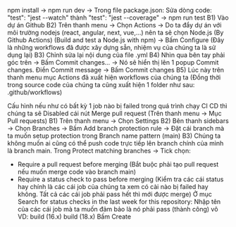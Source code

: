 <!-- CI CD -->
npm install -> npm run dev -> Trong file package.json: Sửa dòng code: "test": "jest --watch" thành "test": "jest --coverage" -> npm run test
B1) Vào dự án Github
B2) Trên thanh menu -> Chọn Actions -> Do ta đẩy dự án với môi trường nodejs (react, angular, next, vue,...) nên ta sẽ chọn Node.js (By Github Actions) (Build and test a Node.js with npm) -> Bấm Configure (Đây là những workflows đã được xây dựng sẵn, nhiệm vụ của chúng ta là sử dụng lại)
B3) Chỉnh sửa lại nội dung của file .yml
B4) Nhìn qua bên tay phải góc trên -> Bấm Commit changes... -> Nó sẽ hiển thị lên 1 popup Commit changes. Điền Commit message -> Bấm Commit changes
B5) Lúc này trên thanh menu mục Actions đã xuất hiện workflows của chúng ta (Đồng thời trong source code của chúng ta cũng xuất hiện 1 folder như sau: .github/workflows)

Cấu hình nếu như có bất kỳ 1 job nào bị failed trong quá trình chạy CI CD thì chúng ta sẽ Disabled cái nút Merge pull request (Trên thanh menu -> Mục Pull requests)
B1) Trên thanh menu -> Chọn Settings
B2) Bên thanh sidebars -> Chọn Branches -> Bấm Add branch protection rule -> Đặt cái branch mà ta muốn setup protection trong Branch name pattern (main)
B3) Chúng ta không muốn ai cũng có thể push code trực tiếp lên branch chính của mình là branch main. Trong Protect matching branches -> Tick chọn:
- Require a pull request before merging (Bắt buộc phải tạo pull request nếu muốn merge code vào branch main)
- Require a status check to pass before merging (Kiểm tra các cái status hay chính là các cái job của chúng ta xem có cài nào bị failed hay không. Tất cả các cái job phải pass hết thì mới được merge)
Ở mục Search for status checks in the last week for this repository: Nhập tên của các cái job mà ta muốn đảm bảo là nó phải pass (thành công) vô 
VD: 
build (16.x)
build (18.x)
Bấm Create